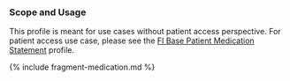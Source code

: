 ### Scope and Usage

This profile is meant for use cases without patient access perspective. For patient access use
case, please see the
[FI Base Patient Medication Statement](StructureDefinition-fi-base-patient-medication-statement.html)
profile.

{% include fragment-medication.md %}